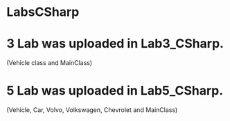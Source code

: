# LabsCSharp
# 3 Lab was uploaded in Lab3_CSharp.
(Vehicle class and MainClass)
# 5 Lab was uploaded in Lab5_CSharp.
(Vehicle, Car, Volvo, Volkswagen, Chevrolet and MainClass)
